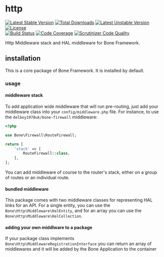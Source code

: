 # http
[![Latest Stable Version](https://poser.pugx.org/delboy1978uk/bone-http/v/stable)](https://packagist.org/packages/delboy1978uk/bone-http) [![Total Downloads](https://poser.pugx.org/delboy1978uk/bone/downloads)](https://packagist.org/packages/delboy1978uk/bone) [![Latest Unstable Version](https://poser.pugx.org/delboy1978uk/bone-http/v/unstable)](https://packagist.org/packages/delboy1978uk/bone-http) [![License](https://poser.pugx.org/delboy1978uk/bone-http/license)](https://packagist.org/packages/delboy1978uk/bone-http)<br />
[![Build Status](https://travis-ci.org/delboy1978uk/bone-http.png?branch=master)](https://travis-ci.org/delboy1978uk/bone-http) [![Code Coverage](https://scrutinizer-ci.com/g/delboy1978uk/bone-http/badges/coverage.png?b=master)](https://scrutinizer-ci.com/g/delboy1978uk/bone-http/?branch=master) [![Scrutinizer Code Quality](https://scrutinizer-ci.com/g/delboy1978uk/bone-http/badges/quality-score.png?b=master)](https://scrutinizer-ci.com/g/delboy1978uk/bone-http/?branch=master)<br />

Http Middleware stack and HAL middleware for Bone Framework. 
## installation
This is a core package of Bone Framework. It is installed by default.
### usage
#### middleware stack
To add application wide middleware that will run pre-routing, just add your middleware class into your 
`config/middleware.php` file. For instance, to use the `delboy1978uk/bone-firewall` middleware:
```php
<?php

use Bone\Firewall\RouteFirewall;

return [
    'stack' => [
        RouteFirewall::class,
    ],
];
```
You can add middleware of course to the router's stack, either on a group of routes or an individual route.
#### bundled middleware
This package comes with two middleware classes for representing HAL links for an API.
For a single entity, you can use the `Bone\Http\Middleware\HalEntity`, and for an array you can use the
`Bone\Http\Middleware\HalCollection`. 
#### adding your own middlware to a package
If your package class implements `Bone\Http\MiddlewareRegistrationInterface` you can return an array of middlewares 
and it will be added by the Bone Application to the container
